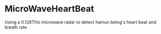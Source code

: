 # MicroWaveHeartBeat
Using a 0.128THz microwave radar to detect hamun being's heart beat and breath rate
